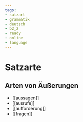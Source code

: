 ```yaml
---
tags:
- satzart
- grammatik
- deutsch
- b2_2
- ready
- online
- language
---
```


# Satzarte

## Arten von Äußerungen

- [[aussagen]]
- [[ausrufe]]
- [[aufforderung]]
- [[fragen]]
